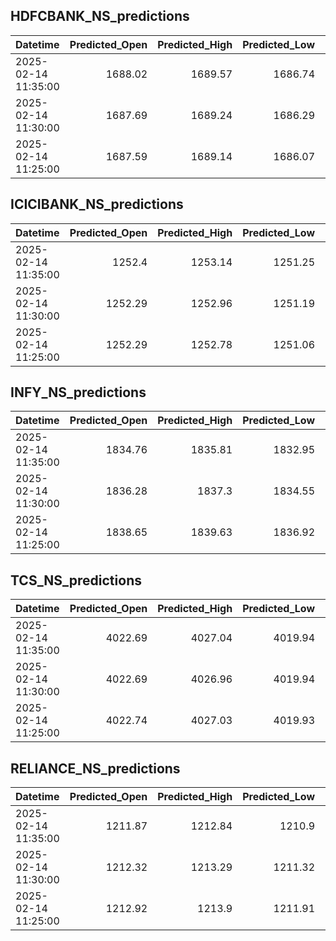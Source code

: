 ## HDFCBANK_NS_predictions
| Datetime            |   Predicted_Open |   Predicted_High |   Predicted_Low |   Predicted_Close |   Predicted_Volume |
|:--------------------|-----------------:|-----------------:|----------------:|------------------:|-------------------:|
| 2025-02-14 11:35:00 |          1688.02 |          1689.57 |         1686.74 |           1688.83 |            89761.1 |
| 2025-02-14 11:30:00 |          1687.69 |          1689.24 |         1686.29 |           1688.46 |            90717.5 |
| 2025-02-14 11:25:00 |          1687.59 |          1689.14 |         1686.07 |           1688.4  |            92842.9 |

## ICICIBANK_NS_predictions
| Datetime            |   Predicted_Open |   Predicted_High |   Predicted_Low |   Predicted_Close |   Predicted_Volume |
|:--------------------|-----------------:|-----------------:|----------------:|------------------:|-------------------:|
| 2025-02-14 11:35:00 |          1252.4  |          1253.14 |         1251.25 |           1251.98 |            98903.9 |
| 2025-02-14 11:30:00 |          1252.29 |          1252.96 |         1251.19 |           1251.86 |            93462.5 |
| 2025-02-14 11:25:00 |          1252.29 |          1252.78 |         1251.06 |           1251.73 |            96324.2 |

## INFY_NS_predictions
| Datetime            |   Predicted_Open |   Predicted_High |   Predicted_Low |   Predicted_Close |   Predicted_Volume |
|:--------------------|-----------------:|-----------------:|----------------:|------------------:|-------------------:|
| 2025-02-14 11:35:00 |          1834.76 |          1835.81 |         1832.95 |           1834.55 |            50437.6 |
| 2025-02-14 11:30:00 |          1836.28 |          1837.3  |         1834.55 |           1836.23 |            51041.1 |
| 2025-02-14 11:25:00 |          1838.65 |          1839.63 |         1836.92 |           1838.68 |            51448.1 |

## TCS_NS_predictions
| Datetime            |   Predicted_Open |   Predicted_High |   Predicted_Low |   Predicted_Close |   Predicted_Volume |
|:--------------------|-----------------:|-----------------:|----------------:|------------------:|-------------------:|
| 2025-02-14 11:35:00 |          4022.69 |          4027.04 |         4019.94 |           4025.11 |            27121.5 |
| 2025-02-14 11:30:00 |          4022.69 |          4026.96 |         4019.94 |           4025.07 |            26964.4 |
| 2025-02-14 11:25:00 |          4022.74 |          4027.03 |         4019.93 |           4025.16 |            27325.4 |

## RELIANCE_NS_predictions
| Datetime            |   Predicted_Open |   Predicted_High |   Predicted_Low |   Predicted_Close |   Predicted_Volume |
|:--------------------|-----------------:|-----------------:|----------------:|------------------:|-------------------:|
| 2025-02-14 11:35:00 |          1211.87 |          1212.84 |         1210.9  |           1212.25 |             143169 |
| 2025-02-14 11:30:00 |          1212.32 |          1213.29 |         1211.32 |           1212.77 |             143552 |
| 2025-02-14 11:25:00 |          1212.92 |          1213.9  |         1211.91 |           1213.44 |             142616 |

